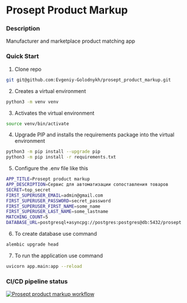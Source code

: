 # Prosept Product Markup

### Description
Manufacturer and marketplace product matching app

### Quick Start
1. Clone repo
```bash
git git@github.com:Evgeniy-Golodnykh/prosept_product_markup.git
```
2. Creates a virtual environment
```bash
python3 -m venv venv
```
3. Activates the virtual environment
```bash
source venv/bin/activate
```
4. Upgrade PIP and installs the requirements package into the virtual environment
```bash
python3 -m pip install --upgrade pip
python3 -m pip install -r requirements.txt
```
5. Configure the .env file like this
```bash
APP_TITLE=Prosept product markup
APP_DESCRIPTION=Сервис для автоматизации сопоставления товаров
SECRET=top_secret
FIRST_SUPERUSER_EMAIL=admin@gmail.com
FIRST_SUPERUSER_PASSWORD=secret_password
FIRST_SUPERUSER_FIRST_NAME=some_name
FIRST_SUPERUSER_LAST_NAME=some_lastname
MATCHING_COUNT=5
DATABASE_URL=postgresql+asyncpg://postgres:postgres@db:5432/prosept
```
6. To create database use command
```bash
alembic upgrade head
```
7. To run the application use command
```bash
uvicorn app.main:app --reload
```

### CI/CD pipeline status
[![Prosept product markup workflow](https://github.com/Evgeniy-Golodnykh/prosept_product_markup/actions/workflows/prosept_product_markup_workflow.yml/badge.svg)](https://github.com/Evgeniy-Golodnykh/prosept_product_markup/actions/workflows/prosept_product_markup_workflow.yml)